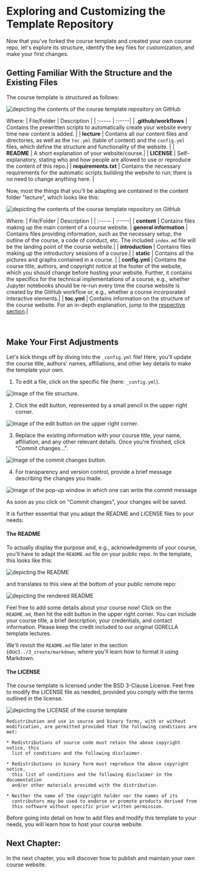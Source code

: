 # Exploring and Customizing the Template Repository

Now that you've forked the course template and created your own course repo, let's explore its structure, identify the key files for customization, and make your first changes.

## Getting Familiar With the Structure and the Existing Files

The course template is structured as follows:

![depicting the contents of the course template repository on GitHub](../../static/repo.png)

Where:
| File/Folder | Description | 
| :----- | :-----|
| **.github/workflows** | Contains the prewritten scripts to automatically create your website every time new content is added. |
| **lecture** | Contains all our content files and directories, as well as the `toc.yml` (table of content) and the `config.yml` files, which define the structure and functionality of the website. |
| **README** | A short explanation of your website/course.|
| **LICENSE** | Self-explanatory, stating who and how people are allowed to use or reproduce the content of this repo.|
| **requirements.txt** | Contains the necessary requirements for the automatic scripts building the website to run; there is no need to change anything here. |

Now, most the things that you'll be adapting are contained in the content folder "lecture", which looks like this:

![depicting the contents of the course template repository on GitHub](../../static/lecture_folder.png)

Where:
| File/Folder | Description | 
| :----- | :-----|
| **content** | Contains files making up the main content of a course website.
| **general information** | Contains files providing information, such as the necessary setup, the outline of the course, a code of conduct, etc. The included `index.md` file will be the landing point of the course website.|
| **introduction** | Contains files making up the introductory sessions of a course.|
| **static** | Contains all the pictures and graphs contained in a course. |
| **config.yml** | Contains the course title, authors, and copyright notice at the footer of the website, which you should change before hosting your website. Further, it contains the specifics for the technical implementations of a course, e.g., whether Jupyter notebooks should be re-run every time the course website is created by the GitHub workflow or, e.g., whether a course incorporated interactive elements.|
| **toc.yml** | Contains information on the structure of the course website. For an in-depth explanation, jump to the [respective section](../3_create/setup-files).|

<br>

## Make Your First Adjustments

Let's kick things off by diving into the `_config.yml` file! Here, you'll update the course title, authors' names, affiliations, and other key details to make the template your own.

1. To edit a file, click on the specific file (here: `_config.yml`). 

![Image of the file structure.](../../static/click_on_file.png)

2. Click the edit button, represented by a small pencil in the upper right corner. 

![Image of the edit button on the upper right corner.](../../static/edit_file.png)

3. Replace the existing information with your course title, your name, affiliation, and any other relevant details. Once you're finished, click "Commit changes...".

![Image of the commit changes button.](../../static/commit_changes.png)

4. For transparency and version control, provide a brief message describing the changes you made.

![Image of the pop-up window in which one can write the commit message](../../static/commit_message.png)

As soon as you click on "Commit changes", your changes will be saved.

It is further essential that you adapt the README and LICENSE files to your needs:

#### The README

To actually display the purpose and, e.g., acknowledgments of your course, you'll have to adapt the `README.md` file on your public repo. In the template, this looks like this:

![depicting the README](../../static/readme.png)

and translates to this view at the bottom of your public remote repo:

![depicting the rendered README](../../static/readme_rendered.png)

Feel free to add some details about your course now! Click on the `README.md`, then hit the edit button in the upper right corner. You can include your course title, a brief description, your credentials, and contact information. Please keep the credit included to our original G0RELLA template lectures.

We'll revisit the `README.md` file later in the section {doc}`../3_create/markdown`, where you'll learn how to format it using Markdown.

#### The LICENSE

The course template is licensed under the BSD 3-Clause License. Feel free to modify the LICENSE file as needed, provided you comply with the terms outlined in the license.

![depicting the LICENSE of the course template](../../static/license.png)

```
Redistribution and use in source and binary forms, with or without
modification, are permitted provided that the following conditions are met:

* Redistributions of source code must retain the above copyright notice, this
  list of conditions and the following disclaimer.

* Redistributions in binary form must reproduce the above copyright notice,
  this list of conditions and the following disclaimer in the documentation
  and/or other materials provided with the distribution.

* Neither the name of the copyright holder nor the names of its
  contributors may be used to endorse or promote products derived from
  this software without specific prior written permission.
```


Before going into detail on how to add files and modify this template to your needs, you will learn how to host your course website. 

## Next Chapter:
In the next chapter, you will discover how to publish and maintain your own course website.

